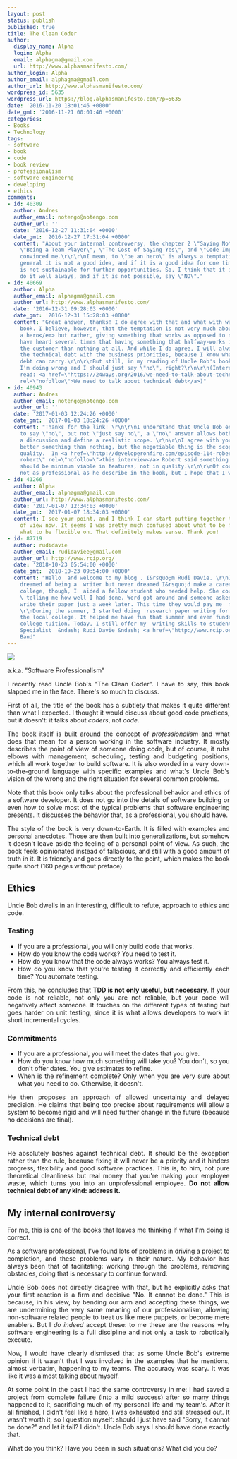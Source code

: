 ```yaml
---
layout: post
status: publish
published: true
title: The Clean Coder
author:
  display_name: Alpha
  login: Alpha
  email: alphagma@gmail.com
  url: http://www.alphasmanifesto.com/
author_login: Alpha
author_email: alphagma@gmail.com
author_url: http://www.alphasmanifesto.com/
wordpress_id: 5635
wordpress_url: https://blog.alphasmanifesto.com/?p=5635
date: '2016-11-20 18:01:46 +0000'
date_gmt: '2016-11-21 00:01:46 +0000'
categories:
- Books
- Technology
tags:
- software
- book
- code
- book review
- professionalism
- software engineerng
- developing
- ethics
comments:
- id: 40309
  author: Andres
  author_email: notengo@notengo.com
  author_url: ''
  date: '2016-12-27 11:31:04 +0000'
  date_gmt: '2016-12-27 17:31:04 +0000'
  content: "About your internal controversy, the chapter 2 \"Saying No\" (specifically
    \"Being a Team Player\", \"The Cost of Saying Yes\", and \"Code Imposible\") has
    convinced me.\r\n\r\nI mean, to \"be an hero\" is always a temptation, but in
    general it is not a good idea, and if it is a good idea for one time only, it
    is not sustainable for further opportunities. So, I think that it is better to
    do it well always, and if it is not possible, say \"NO\"."
- id: 40669
  author: Alpha
  author_email: alphagma@gmail.com
  author_url: http://www.alphasmanifesto.com/
  date: '2016-12-31 09:28:03 +0000'
  date_gmt: '2016-12-31 15:28:03 +0000'
  content: "Great answer, thanks! I do agree with that and what with was said in the
    book. I believe, however, that the temptation is not very much about <em>being
    a hero</em> but rather, giving something that works as opposed to nothing.\r\n\r\nI
    have heard several times that having something that halfway-works is better for
    the customer than nothing at all. And while I do agree, I will always try to balance
    the technical debt with the business priorities, because I know what risks the
    debt can carry.\r\n\r\nBut still, in my reading of Uncle Bob's book, it seems
    I'm doing wrong and I should just say \"no\", right?\r\n\r\n(Interesting and related
    read: <a href=\"https://24ways.org/2016/we-need-to-talk-about-technical-debt/\"
    rel=\"nofollow\">We need to talk about technical debt</a>)"
- id: 40943
  author: Andres
  author_email: notengo@notengo.com
  author_url: ''
  date: '2017-01-03 12:24:26 +0000'
  date_gmt: '2017-01-03 18:24:26 +0000'
  content: "Thanks for the link! \r\n\r\nI understand that Uncle Bob encourage us
    to say \"no\", but not \"just say no\", a \"no\" answer allows both parts to start
    a discussion and define a realistic scope. \r\n\r\nI agree with you that it is
    better something than nothing, but the negotiable thing is the scope, not the
    quality.  In <a href=\"http://developeronfire.com/episode-114-robert-martin-master-craftsman
    robert\" rel=\"nofollow\">this interview</a> Robert said something like \"MVP\"
    should be minimum viable in features, not in quality.\r\n\r\nOf course, I am still
    not as professional as he describe in the book, but I hope that I will."
- id: 41266
  author: Alpha
  author_email: alphagma@gmail.com
  author_url: http://www.alphasmanifesto.com/
  date: '2017-01-07 12:34:03 +0000'
  date_gmt: '2017-01-07 18:34:03 +0000'
  content: I see your point, and I think I can start putting together the two points
    of view now. It seems I was pretty much confused about what to be firm about and
    what to be flexible on. That definitely makes sense. Thank you!
- id: 87719
  author: rudidavie
  author_email: rudidaviee@gmail.com
  author_url: http://www.rcip.org/
  date: '2018-10-23 05:54:00 +0000'
  date_gmt: '2018-10-23 09:54:00 +0000'
  content: "Hello  and welcome to my blog . I&rsquo;m Rudi Davie. \r\nI have always
    dreamed of being a  writer but never dreamed I&rsquo;d make a career of it. In
    college, though, I  aided a fellow student who needed help. She could not stop
    \ telling me how well I had done. Word got around and someone asked me for  to
    write their paper just a week later. This time they would pay me  for my work.
    \r\nDuring the summer, I started doing  research paper writing for students at
    the local college. It helped me have fun that summer and even funded some of my
    college tuition. Today, I still offer my  writing skills to students. \r\n \r\nWriting
    Specialist  &ndash; Rudi Davie &ndash; <a href=\"http://www.rcip.org/\" / rel=\"nofollow\">Rcip</a>
    Band"
---
```


![](/assets/the-clean-coder-cover.jpg)

a.k.a. "Software Professionalism"

<p style="text-align: justify;">I recently read Uncle Bob's "The Clean Coder". I have to say, this book slapped me in the face. There's so much to discuss.</p>
<p style="text-align: justify;"><!--more--></p>
<p style="text-align: justify;">First of all, the title of the book has a subtlety that makes it quite different than what I expected. I thought it would discuss about good code practices, but it doesn't: it talks about&nbsp;<em>coders</em>, not&nbsp;<em>code</em>.</p>
<p style="text-align: justify;">The book itself is built around the concept of&nbsp;<em>professionalism&nbsp;</em>and what does that mean for a person working in the software industry. It mostly describes the point of view of someone doing code, but of course, it rubs elbows with management, scheduling, testing and budgeting positions, which all work together to build software. It is also worded in a very down-to-the-ground language with specific examples and what's Uncle Bob's vision of the wrong and the right situation for several common problems.</p>
<p style="text-align: justify;">Note that this book only talks about the professional behavior and ethics of a software developer. It does not go into the details of software building or even how to solve most of the typical problems that software engineering presents. It discusses the behavior that, as a professional, you should have.</p>
<p style="text-align: justify;">The style of the book is very down-to-Earth. It is filled with examples and personal anecdotes. Those are then built into generalizations, but somehow it doesn't leave aside the feeling of a personal point of view. As such, the book feels opinionated instead of fallacious, and still with a good amount of truth in it. It is friendly and goes directly to the point, which makes the book quite short (160 pages without preface).</p>
<h2 style="text-align: justify;">Ethics</h2>
<p style="text-align: justify;">Uncle Bob dwells in an interesting, difficult to refute, approach to ethics and code.</p>
<h3 style="text-align: justify;">Testing</h3>
<ul style="text-align: justify;">
<li>If you are a professional, you will only build code that works.</li>
<li>How do you know the code works? You need to test it.</li>
<li>How do you know that the code always works? You always test it.</li>
<li>How do you know that you're testing it correctly and efficiently each time? You automate testing.</li>
</ul>
<p style="text-align: justify;">From this, he concludes that <strong>TDD is not only useful, but necessary</strong>. If your code is not reliable, not only you are not reliable, but your code will negatively affect someone. It touches on the different types of testing but goes harder on unit testing, since it is what allows developers to work in short incremental cycles.</p>
<h3 style="text-align: justify;">Commitments</h3>
<ul style="text-align: justify;">
<li>If you are a professional, you will meet the dates that you give.</li>
<li>How do you know how much something will take you? You don't, so you don't offer dates. You give estimates to refine.</li>
<li>When is the refinement complete? Only when you are very sure about what you need to do. Otherwise, it doesn't.</li>
</ul>
<p style="text-align: justify;">He then proposes an approach of allowed uncertainty and delayed precision. He claims that being too precise about requirements will allow a system to become rigid and will need further change in the future (because no decisions are final).</p>
<h3 style="text-align: justify;">Technical debt</h3>
<p style="text-align: justify;">He absolutely bashes against technical debt. It should be the exception rather than the rule, because fixing it will never be a priority and it hinders progress, flexibility and good software practices. This is, to him, not pure theoretical cleanliness but real money that you're making your employee waste, which turns you into an unprofessional employee. <strong>Do not allow technical debt of any kind: address it.</strong></p>
<h2 style="text-align: justify;">My internal controversy</h2>
<p style="text-align: justify;">For me, this is one of the books that leaves me thinking if what I'm doing is correct.</p>
<p style="text-align: justify;">As a software professional, I've found lots of problems in driving a project to completion, and these problems vary in their nature. My behavior has always been that of facilitating: working through the problems, removing obstacles, doing that is necessary to continue forward.</p>
<p style="text-align: justify;">Uncle Bob does not directly disagree with that, but he explicitly asks that your first reaction is a firm and decisive "No. It cannot be done." This is because, in his view, by bending our arm and accepting these things, we are undermining the very same meaning of our professionalism, allowing non-software related people to treat us like mere puppets, or become mere enablers. But I <em>do indeed</em> accept these: to me these are the reasons why software engineering is a full discipline and not only a task to robotically execute.</p>
<p style="text-align: justify;">Now, I would have clearly dismissed that as some Uncle Bob's extreme opinion if it wasn't that I was&nbsp;involved in the examples that he mentions, almost verbatim, happening to my teams. The accuracy was scary. It was like it was almost talking about myself.</p>
<p style="text-align: justify;">At some point in the past I had the same controversy in me: I had saved a project from complete failure (into a&nbsp;mild success) after so many things happened to it, sacrificing much of my personal life and my team's. After it all finished, I didn't feel like a hero, I was exhausted and still stressed out. It wasn't worth it, so I question myself: should I just have said "Sorry, it cannot be done?" and let it fail? I didn't. Uncle Bob says I should have done exactly that.</p>
<p style="text-align: justify;">What do you think?&nbsp;Have you been in such situations? What did you do?</p>

